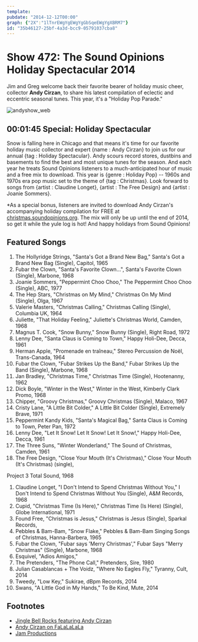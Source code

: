 ```yaml
---
template: 
pubdate: "2014-12-12T00:00"
graph: {"2X":"1lTnrEWgYgEWgYgGbSqeEWgYgXBRM7"}
id: "35b46127-25bf-4a3d-bcc9-05791037cba8"
---
```






# Show 472: The Sound Opinions Holiday Spectacular 2014

Jim and Greg welcome back their favorite bearer of holiday music cheer, collector **Andy Cirzan**, to share his latest compilation of eclectic and eccentric seasonal tunes.  This year, it's a "Holiday Pop Parade."

![andyshow_web](https://static.soundopinions.org/images/2014/andyshow2_web.jpg)



## 00:01:45 Special: Holiday Spectacular

Snow is falling here in Chicago and that means it's time for our favorite holiday music collector and expert {name : Andy Cirzan} to join us for our annual {tag : Holiday Spectacular}. Andy scours record stores, dustbins and basements to find the best and most unique tunes for the season. And each year he treats Sound Opinions listeners to a much-anticipated hour of music and a free mix to download. This year is {genre : Holiday Pop} -- 1960s and 1970s era pop music set to the theme of {tag : Christmas}. Look forward to songs from {artist : Claudine Longet}, {artist : The Free Design} and {artist : Joanie Sommers}.

*As a special bonus, listeners are invited to download Andy Cirzan's accompanying holiday compilation for FREE at [christmas.soundopinions.org](http://christmas.soundopinions.org). The mix will only be up until the end of 2014, so get it while the yule log is hot! And happy holidays from Sound Opinions!



## Featured Songs

1. The Hollyridge Strings, "Santa's Got a Brand New Bag," Santa's Got a Brand New Bag (Single), Capitol, 1965
2. Fubar the Clown, "Santa's Favorite Clown...", Santa's Favorite Clown (Single), Marbone, 1968
3. Joanie Sommers, "Peppermint Choo Choo," The Peppermint Choo Choo (Single), ABC, 1977
4. The Hep Stars, "Christmas on My Mind," Christmas On My Mind (Single), Olga, 1967
5. Valerie Masters, "Christmas Calling," Christmas Calling (Single), Columbia UK, 1964
6. Juliette, "That Holiday Feeling," Juliette's Christmas World, Camden, 1968
7. Magnus T. Cook, "Snow Bunny," Snow Bunny (Single), Right Road, 1972
8. Lenny Dee, "Santa Claus is Coming to Town," Happy Holi-Dee, Decca, 1961
9. Herman Apple, "Promenade en traîneau," Stereo Percussion de Noël, Trans-Canada, 1964
10. Fubar the Clown, "Fubar Strikes Up the Band," Fubar Strikes Up the Band (Single), Marbone, 1968
11. Jan Bradley, "Christmas Time," Christmas Time (Single), Hootenanny, 1962
12. Dick Boyle, "Winter in the West," Winter in the West, Kimberly Clark Promo, 1968
13. Chipper, "Groovy Christmas," Groovy Christmas (Single), Malaco, 1967
14. Cristy Lane, "A Little Bit Colder," A Little Bit Colder (Single), Extremely Brave, 1971
15. Peppermint Kandy Kids, "Santa's Magical Bag," Santa Claus is Coming to Town, Peter Pan, 1972
16. Lenny Dee, "Let It Snow! Let It Snow! Let It Snow!," Happy Holi-Dee, Decca, 1961
17. The Three Suns, "Winter Wonderland," The Sound of Christmas, Camden, 1961
18. The Free Design, "Close Your Mouth (It's Christmas)," Close Your Mouth (It's Christmas) (single),

Project 3 Total Sound, 1968

1. Claudine Longet, "I Don't Intend to Spend Christmas Without You," I Don't Intend to Spend Christmas Without You (Single), A&M Records, 1968
2. Cupid, "Christmas Time (Is Here)," Christmas Time (Is Here) (Single), Globe International, 1971
3. Found Free, "Christmas is Jesus," Christmas is Jesus (Single), Sparkal Records,
4. Pebbles & Bam-Bam, "Snow Flake," Pebbles & Bam-Bam Singing Songs of Christmas, Hanna-Barbera, 1965
5. Fubar the Clown, "Fubar says 'Merry Christmas'," Fubar Says "Merry Christmas" (Single), Marbone, 1968
6. Esquivel, "Adios Amigos,"
7. The Pretenders, "The Phone Call," Pretenders, Sire, 1980
8. Julian Casablancas + The Voidz, "Where No Eagles Fly," Tyranny, Cult, 2014
9. Tweedy, "Low Key," Sukirae, dBpm Records, 2014
10. Swans, "A Little God in My Hands," To Be Kind, Mute, 2014



## Footnotes

- [Jingle Bell Rocks featuring Andy Cirzan](http://jinglebellrocks.com/character/andy-cirzan/)
- [Andy Cirzan on FaLaLaLaLa](http://www.falalalala.com/tag/andy-cirzan/)
- [Jam Productions](http://jamusa.com/about-jam/jam-productions-ltd/)